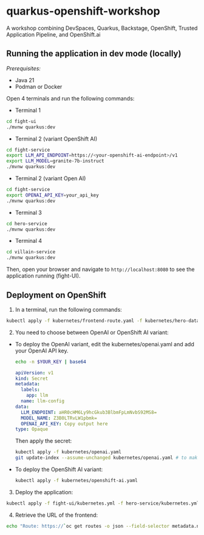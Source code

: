 # quarkus-openshift-workshop
A workshop combining DevSpaces, Quarkus, Backstage, OpenShift, Trusted Application Pipeline, and OpenShift.ai


## Running the application in dev mode (locally)

_Prerequisites:_

* Java 21
* Podman or Docker


Open 4 terminals and run the following commands:

* Terminal 1
```bash
cd fight-ui
./mvnw quarkus:dev
```

* Terminal 2 (variant OpenShift AI)
```bash
cd fight-service
export LLM_API_ENDPOINT=https://<your-openshift-ai-endpoint>/v1
export LLM_MODEL=granite-7b-instruct
./mvnw quarkus:dev
```

* Terminal 2 (variant Open AI)
```bash 
cd fight-service
export OPENAI_API_KEY=your_api_key
./mvnw quarkus:dev 
```

* Terminal 3
```bash
cd hero-service
./mvnw quarkus:dev
```

* Terminal 4
```bash
cd villain-service
./mvnw quarkus:dev
```

Then, open your browser and navigate to `http://localhost:8080` to see the application running (fight-UI).

## Deployment on OpenShift

1. In a terminal, run the following commands:

```bash
kubectl apply -f kubernetes/frontend-route.yaml -f kubernetes/hero-database.yaml -f kubernetes/villain-database.yaml
```

2. You need to choose between OpenAI or OpenShift AI variant:

* To deploy the OpenAI variant, edit the kubernetes/openai.yaml and add your OpenAI API key.

    ```bash
    echo -n $YOUR_KEY | base64
    ```

    ```yaml
    apiVersion: v1
    kind: Secret
    metadata:
      labels:
        app: llm
      name: llm-config
    data:
      LLM_ENDPOINT: aHR0cHM6Ly9hcGkub3BlbmFpLmNvbS92MS8=
      MODEL_NAME: Z3B0LTRvLW1pbmk=
      OPENAI_API_KEY: Copy output here
    type: Opaque
    ```

    Then apply the secret:

    ```bash
    kubectl apply -f kubernetes/openai.yaml
   git update-index --assume-unchanged kubernetes/openai.yaml # to make sure you do not leak the key
    ```

* To deploy the OpenShift AI variant:

    ```bash
    kubectl apply -f kubernetes/openshift-ai.yaml
    ```
  
3. Deploy the application:

```bash
kubectl apply -f fight-ui/kubernetes.yml -f hero-service/kubernetes.yml -f villain-service/kubernetes.yml -f fight-service/kubernetes.yml
```

4. Retrieve the URL of the frontend:

```bash
echo "Route: https://`oc get routes -o json --field-selector metadata.name=fight-ui | jq -r '.items[0].spec.host'`"
```
